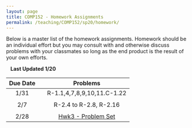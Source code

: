 ```yaml
---
layout: page
title: COMP152 - Homework Assignments
permalink: /teaching/COMP152/sp20/homework/
---
```


Below is a master list of the homework assignments. Homework should be an individual effort but you may consult with and otherwise discuss problems with your classmates so long as the end product is the result of your own efforts.

&nbsp;&nbsp;&nbsp;**Last Updated 1/20**


| Due Date | | Problems |
|:----: | :----: | :----: |
|1/31  | | R-1.1,4,7,8,9,10,11.C-1.22 |
| | | |
|2/7 | | R-2.4 to R-2.8, R-2.16 |
| | | |
|2/28 | | [Hwk3 - Problem Set](/teaching/COMP152/sp20/homework/homework3) |

